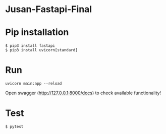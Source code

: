 # Jusan-Fastapi-Final

# Pip installation

```
$ pip3 install fastapi
$ pip3 install uvicorn[standard]
```

# Run

```
uvicorn main:app --reload
```

Open swagger (http://127.0.0.1:8000/docs) to check available functionality!

# Test

`$ pytest`
